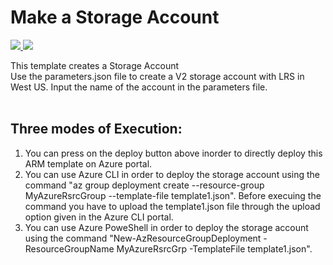 # Make a Storage Account
<a href="https://portal.azure.com/#create/Microsoft.Template/uri/https%3A%2F%2Fraw.githubusercontent.com%2FSouradeep2304%2FAzure-Templates%2Fmaster%2FStorage%20Template%2Ftemplate1.json" target="_blank">
    <img src="http://azuredeploy.net/deploybutton.png"/>
</a>
<a href="http://armviz.io/#/?load=https%3A%2F%2Fraw.githubusercontent.com%2FSouradeep2304%2FAzure-Templates%2Fmaster%2FStorage%20Template%2Ftemplate1.json" target="_blank">
    <img src="http://armviz.io/visualizebutton.png"/>
</a><br/>

This template creates a Storage Account<br/>
Use the parameters.json file to create a V2 storage account with LRS in West US. Input the name of the account in the parameters file.<br/>
<br/>
## Three modes of Execution:<br/>
1. You can press on the deploy button above inorder to directly deploy this ARM template on Azure portal.<br/>
2. You can use Azure CLI in order to deploy the storage account using the command "az group deployment create --resource-group MyAzureRsrcGroup --template-file template1.json". Before execuing the command you have to
upload the template1.json file through the upload option given in the Azure CLI portal.<br/>
3. You can use Azure PoweShell in order to deploy the storage account using the command "New-AzResourceGroupDeployment -ResourceGroupName MyAzureRsrcGrp -TemplateFile template1.json".

